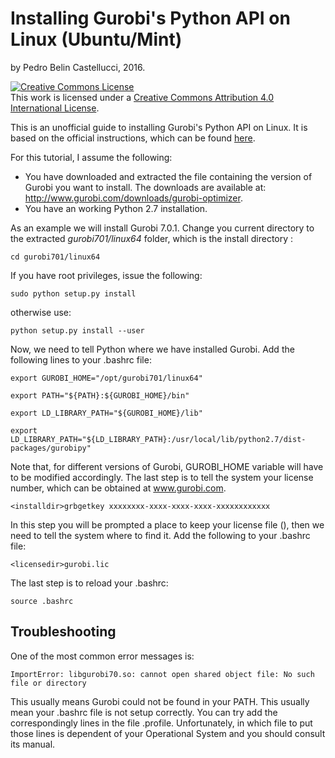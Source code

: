 # Installing Gurobi's Python API on Linux (Ubuntu/Mint)

by Pedro Belin Castellucci, 2016.

<a rel="license" href="http://creativecommons.org/licenses/by/4.0/"><img alt="Creative Commons License" style="border-width:0" src="https://i.creativecommons.org/l/by/4.0/80x15.png" /></a><br />This work is licensed under a <a rel="license" href="http://creativecommons.org/licenses/by/4.0/">Creative Commons Attribution 4.0 International License</a>.

This is an unofficial guide to installing Gurobi's Python API on Linux. It is based on the official instructions, which can be found  [here](https://www.gurobi.com/documentation/7.0/quickstart_linux/software_installation_guid.html#section:Installation).

For this tutorial, I assume the following:

- You have downloaded and extracted the file containing the version of Gurobi you want to install. The downloads are available at: <http://www.gurobi.com/downloads/gurobi-optimizer>. 
- You have an working Python 2.7 installation.

As an example we will install Gurobi 7.0.1. Change you current directory to the extracted *gurobi701/linux64* folder, which is the install directory <installdir>:

`cd gurobi701/linux64`

If you have root privileges, issue the following:

`sudo python setup.py install`

otherwise use:

`python setup.py install --user`


Now, we need to tell Python where we have installed Gurobi. Add the following lines to your .bashrc file:

`export GUROBI_HOME="/opt/gurobi701/linux64"`

`export PATH="${PATH}:${GUROBI_HOME}/bin"`

`export LD_LIBRARY_PATH="${GUROBI_HOME}/lib"`

`export LD_LIBRARY_PATH="${LD_LIBRARY_PATH}:/usr/local/lib/python2.7/dist-packages/gurobipy"`

Note that, for different versions of Gurobi, GUROBI_HOME variable will have to be modified accordingly. The last step is to tell the system your license number, which can be obtained at www.gurobi.com.

`<installdir>grbgetkey xxxxxxxx-xxxx-xxxx-xxxx-xxxxxxxxxxxx`

In this step you will be prompted a place to keep your license file (<licensedir>), then we need to tell the system where to find it. Add the following to your .bashrc file:

`<licensedir>gurobi.lic`

The last step is to reload your .bashrc:

`source .bashrc`


## Troubleshooting

One of the most common error messages is:

`ImportError: libgurobi70.so: cannot open shared object file: No such file or directory`

This usually means Gurobi could not be found in your PATH. This usually mean your .bashrc file is not setup correctly. You can try add the correspondingly lines in the file .profile. Unfortunately, in which file to put those lines is dependent of your Operational System and you should consult its manual.
